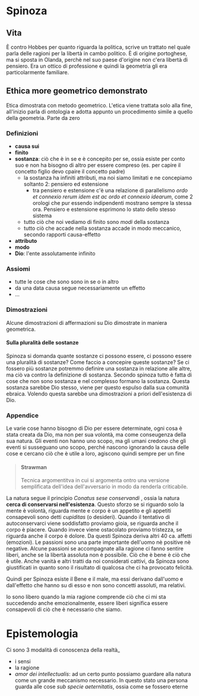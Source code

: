 # Spinoza
<!-- toc -->
## Vita
È contro Hobbes per quanto riguarda la politica, scrive un trattato nel quale parla delle ragioni per la libertà in cambo politico.
È di origine portoghese, ma si sposta in Olanda, perchè nel suo paese d'origine non c'era libertà di pensiero.
Era un ottico di professione e quindi la geometria gli era particolarmente familiare.

## Ethica more geometrico demonstrato
Etica dimostrata con metodo geometrico.
L'etica viene trattata solo alla fine, all'inizio parla di ontologia e adotta appunto un procedimento simile a quello della geometria.
Parte da zero

### Definizioni
- **causa sui**
- **finito**
- **sostanza**: ciò che è in se e è concepito per se, ossia esiste per conto suo e non ha bisogno di altro per essere compreso (es. per capire il concetto figlio devo cpaire il concetto padre)
    - la sostanza ha infiniti attributi, ma noi siamo limitati e ne concepiamo soltanto 2: pensiero ed estensione
        - tra pensiero e estensione c'è una relazione di parallelismo _ordo et connexio rerum idem est ac ordo et connexio idearum_, come 2 orologi che pur essendo indipendenti mostrano sempre la stessa ora. Pensiero e estensione esprimono lo stato dello stesso sistema
    - tutto ciò che noi vediamo di finito sono _modi_ della sostanza
    - tutto ciò che accade nella sostanza accade in modo meccanico, secondo rapporti causa-effetto
- **attributo**
- **modo**
- **Dio**: l'ente assolutamente infinito

### Assiomi
- tutte le cose che sono sono in se o in altro
- da una data causa segue necessariamente un effetto
- ...

### Dimostrazioni
Alcune dimostrazioni di affermazioni su Dio dimostrate in maniera geometrica.
#### Sulla pluralità delle sostanze
Spinoza si domanda quante sostanze ci possono essere, ci possono essere una pluralità di sostanze? Come faccio a concepire queste sostanze?
Se ci fossero più sostanze potremmo definire una sostanza in relazione alle altre, ma ciò va contro la definizione di sostanza.
Secondo spinoza tutto è fatta di cose che non sono sostanza e nel complesso formano la sostanza. Questa sostanza sarebbe Dio stesso, viene per questo espulso dalla sua comunità ebraica.
Volendo questa sarebbe una dimostrazioni a priori dell'esistenza di Dio.

### Appendice
Le varie cose hanno bisogno di Dio per essere determinate, ogni cosa è stata creata da Dio, ma non per sua volontà, ma come conseugenza della sua natura.
Gli eventi non hanno uno scopo, ma gli umani credono che gli eventi si susseguano uno scopo, perché nascono ignorando la causa delle cose e cercano ciò che è utile a loro, agiscono quindi sempre per un fine


> #### Strawman
> Tecnica argomentitva in cui si argomenta ontro una versione semplificata dell'idea dell'avversario in modo da renderla criticabile.

La natura segue il principio _Conatus sese conservandi_ , ossia la natura **cerca di conservarsi nell'esistenza**. Questo sforzo se si riguardo solo la mente è volontà, riguarda mente e corpo è un appetito e gli appetiti consapevoli sono detti _cupiditas_ (o desideri).
Quando il tentativo di autoconservarci viene soddisfatto proviamo gioia, se riguarda anche il corpo è piacere.
Quando invece viene ostacolato proviamo tristezza, se riguarda anche il corpo è dolore.
Da questi Spinoza deriva altri 40 ca. affetti (emozioni).
Le passioni sono una parte importante dell'uomo nè positive nè negative.
Alcune passioni se accompagnate alla ragione ci fanno sentire liberi, anche se la libertà assoluta non è possibile.
Ciò che è bene è ciò che è utile. 
Anche vanità e altri tratti da noi considerati cattivi, da Spinoza sono giustificati in quanto sono il risultato di qualcosa che ci ha provocato felicità.

Quindi per Spinoza esiste il Bene e il male, ma essi derivano dall'uomo e dall'effetto che hanno su di esso e non sono concetti assoluti, ma relativi.

Io sono libero quando la mia ragione comprende ciò che ci mi sta succedendo anche emozionalmente, essere liberi significa essere consapevoli di ciò che è necessario che siamo.


# Epistemologia
Ci sono 3 modalità di conoscenza della realtà_
- i sensi
- la ragione
- _amor dei intellectualis_: ad un certo punto possiamo guardare alla natura come un grande meccanismo necessario. In questo stato una persona guarda alle cose _sub specie aeternitatis_, ossia come se fossero eterne